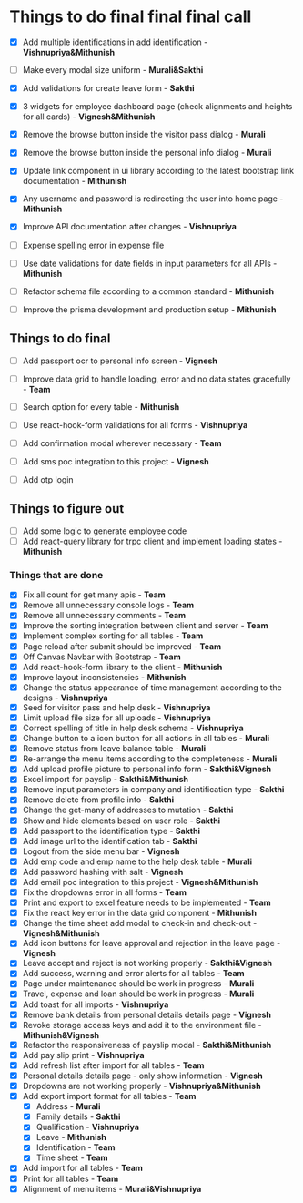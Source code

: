 # Things to do final final final call

- [x] Add multiple identifications in add identification - **Vishnupriya&Mithunish**
- [ ] Make every modal size uniform - **Murali&Sakthi**
- [x] Add validations for create leave form - **Sakthi**
- [x] 3 widgets for employee dashboard page (check alignments and heights for all cards) - **Vignesh&Mithunish**
- [x] Remove the browse button inside the visitor pass dialog - **Murali**
- [x] Remove the browse button inside the personal info dialog - **Murali**
- [x] Update link component in ui library according to the latest bootstrap link documentation - **Mithunish**
- [x] Any username and password is redirecting the user into home page - **Mithunish**
- [x] Improve API documentation after changes - **Vishnupriya**

- [ ] Expense spelling error in expense file
- [ ] Use date validations for date fields in input parameters for all APIs - **Mithunish**
- [ ] Refactor schema file according to a common standard - **Mithunish**
- [ ] Improve the prisma development and production setup - **Mithunish**

## Things to do final

- [ ] Add passport ocr to personal info screen - **Vignesh**
- [ ] Improve data grid to handle loading, error and no data states gracefully - **Team**
- [ ] Search option for every table - **Mithunish**
- [ ] Use react-hook-form validations for all forms - **Vishnupriya**

- [ ] Add confirmation modal wherever necessary - **Team**
- [ ] Add sms poc integration to this project - **Vignesh**
- [ ] Add otp login

## Things to figure out

- [ ] Add some logic to generate employee code
- [ ] Add react-query library for trpc client and implement loading states - **Mithunish**

### Things that are done

- [x] Fix all count for get many apis - **Team**
- [x] Remove all unnecessary console logs - **Team**
- [x] Remove all unnecessary comments - **Team**
- [x] Improve the sorting integration between client and server - **Team**
- [x] Implement complex sorting for all tables - **Team**
- [x] Page reload after submit should be improved - **Team**
- [x] Off Canvas Navbar with Bootstrap - **Team**
- [x] Add react-hook-form library to the client - **Mithunish**
- [x] Improve layout inconsistencies - **Mithunish**
- [x] Change the status appearance of time management according to the designs - **Vishnupriya**
- [x] Seed for visitor pass and help desk - **Vishnupriya**
- [x] Limit upload file size for all uploads - **Vishnupriya**
- [x] Correct spelling of title in help desk schema - **Vishnupriya**
- [x] Change button to a icon button for all actions in all tables - **Murali**
- [x] Remove status from leave balance table - **Murali**
- [x] Re-arrange the menu items according to the completeness - **Murali**
- [x] Add upload profile picture to personal info form - **Sakthi&Vignesh**
- [x] Excel import for payslip - **Sakthi&Mithunish**
- [x] Remove input parameters in company and identification type - **Sakthi**
- [x] Remove delete from profile info - **Sakthi**
- [x] Change the get-many of addresses to mutation - **Sakthi**
- [x] Show and hide elements based on user role - **Sakthi**
- [x] Add passport to the identification type - **Sakthi**
- [x] Add image url to the identification tab - **Sakthi**
- [x] Logout from the side menu bar - **Vignesh**
- [x] Add emp code and emp name to the help desk table - **Murali**
- [x] Add password hashing with salt - **Vignesh**
- [x] Add email poc integration to this project - **Vignesh&Mithunish**
- [x] Fix the dropdowns error in all forms - **Team**
- [x] Print and export to excel feature needs to be implemented - **Team**
- [x] Fix the react key error in the data grid component - **Mithunish**
- [x] Change the time sheet add modal to check-in and check-out - **Vignesh&Mithunish**
- [x] Add icon buttons for leave approval and rejection in the leave page - **Vignesh**
- [x] Leave accept and reject is not working properly - **Sakthi&Vignesh**
- [x] Add success, warning and error alerts for all tables - **Team**
- [x] Page under maintenance should be work in progress - **Murali**
- [x] Travel, expense and loan should be work in progress - **Murali**
- [x] Add toast for all imports - **Vishnupriya**
- [x] Remove bank details from personal details details page - **Vignesh**
- [x] Revoke storage access keys and add it to the environment file - **Mithunish&Vignesh**
- [x] Refactor the responsiveness of payslip modal - **Sakthi&Mithunish**
- [x] Add pay slip print - **Vishnupriya**
- [x] Add refresh list after import for all tables - **Team**
- [x] Personal details details page - only show information - **Vignesh**
- [x] Dropdowns are not working properly - **Vishnupriya&Mithunish**
- [x] Add export import format for all tables - **Team**
  - [x] Address - **Murali**
  - [x] Family details - **Sakthi**
  - [x] Qualification - **Vishnupriya**
  - [x] Leave - **Mithunish**
  - [x] Identification - **Team**
  - [x] Time sheet - **Team**
- [x] Add import for all tables - **Team**
- [x] Print for all tables - **Team**
- [x] Alignment of menu items - **Murali&Vishnupriya**
